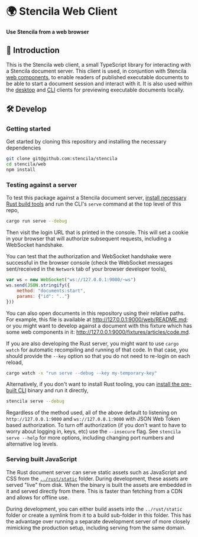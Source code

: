 # 🌍 Stencila Web Client

**Use Stencila from a web browser**

## 👋 Introduction

This is the Stencila web client, a small TypeScript library for interacting with a Stencila document server. This client is used, in conjuntion with Stencila [web components](https://github.com/stencila/designa#-designa), to enable readers of published executable documents to be able to start a document session and interact with it. It is also used within the [desktop](https://github.com/stencila/stencila/tree/master/desktop#readme) and [CLI](https://github.com/stencila/stencila/tree/master/clie#readme) clients for previewing executable documents locally.

## 🛠️ Develop

### Getting started

Get started by cloning this repository and installing the necessary dependencies

```sh
git clone git@github.com:stencila/stencila
cd stencila/web
npm install
```

### Testing against a server

To test this package against a Stencila document server, [install necessary Rust build tools](https://rustup.rs/) and run the CLI's `serve` command at the top level of this repo,

```sh
cargo run serve --debug
```

Then visit the login URL that is printed in the console. This will set a cookie in your browser that will authorize subsequent requests, including a WebSocket handshake.

You can test that the authorization and WebSocket handshake were successful in the browser console (check the WebSocket messages sent/received in the `Network` tab of your browser developer tools),

```js
var ws = new WebSocket("ws://127.0.0.1:9000/~ws")
ws.send(JSON.stringify({
    method: "documents:start",
    params: {"id": ".."}
}))
```

You can also open documents in this repository using their relative paths. For example, this file is available at http://127.0.0.1:9000/web/README.md; or you might want to develop against a document with this fixture which has some web components in it: http://127.0.0.1:9000/fixtures/articles/code.md.

If you are also developing the Rust server, you might want to use `cargo watch` for automatic recompiling and running of that code. In that case, you should provide the `--key` option so that you do not need to re-login on each reload,

```sh
cargo watch -x "run serve --debug --key my-temporary-key"
```

Alternatively, if you don't want to install Rust tooling, you can [install the pre-built CLI](https://github.com/stencila/stencila/tree/master/cli#-install) binary and run it directly,

```sh
stencila serve --debug
```

Regardless of the method used, all of the above default to listening on `http://127.0.0.1:9000` and `ws://127.0.0.1:9000` with JSON Web Token based authorization. To turn off authorization (if you don't want to have to worry about logging in, keys, etc) use the `--insecure` flag. See `stencila serve --help` for more options, including changing port numbers and alternative log levels.

### Serving built JavaScript

The Rust document server can serve static assets such as JavaScript and CSS from the [`../rust/static`](../rust/static) folder. During development, these assets are served "live" from disk. When the binary is built the assets are embedded in it and served directly from there. This is faster than fetching from a CDN and allows for offline use.

During development, you can either build assets into the `../rust/static` folder or create a symlink from it to a build sub-folder in this folder. This has the advantage over running a separate development server of more closely mimicking the production setup, including serving from the same domain.
